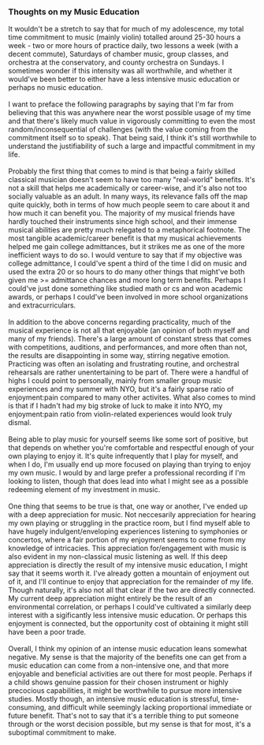 
### Thoughts on my Music Education

It wouldn't be a stretch to say that for much of my adolescence,
my total time commitment to music (mainly violin) totalled around 
25-30 hours a week - two or more hours of practice daily, two lessons a week (with
a decent commute), Saturdays of chamber music, group classes, and orchestra at
the conservatory, and county orchestra on Sundays. I sometimes wonder if this intensity was all worthwhile, and whether it would've
been better to either have a less intensive music education or perhaps no music education.
<br><br>
I want to preface the following paragraphs by saying that I'm far from believing that this was 
anywhere near the worst possible usage of my time and that there's likely much value in vigorously
committing to even the most random/inconsequential of challenges (with the value coming from the commitment itself so to speak).
That being said, I think it's still worthwhile to understand the justifiability of such a large and impactful commitment in my life.
<br><br>
Probably the first thing that comes to mind is that being a fairly
skilled classical musician doesn't seem to have too many "real-world" benefits. It's
not a skill that helps me academically or career-wise, and it's also 
not too socially valuable as an adult. In many ways, its relevance falls 
off the map quite quickly, both in terms of how much people seem to care about it
and how much it can benefit you. The majority of my musical friends have hardly 
touched their instruments since high school, and their immense musical abilities 
are pretty much relegated to a metaphorical footnote. The most tangible academic/career 
benefit is that my musical achievements helped me gain college admittances, but 
it strikes me as one of the more inefficient ways to do so. I would venture to say that
if my objective was college admittance, I could've spent a third of the time I did on music 
and used the extra 20 or so hours to do many other things that might've both
given me >= admittance chances and more long term benefits. Perhaps I could've just done something
like studied math or cs and won academic awards, or perhaps I could've been involved in more
school organizations and extracurriculars.
<br><br>
In addition to the above concerns regarding practicality, much of the musical experience
is not all that enjoyable (an opinion of both myself and many of my friends). 
There's a large amount of constant stress that comes with 
competitions, auditions, and performances, and more often than not, the results are
disappointing in some way, stirring negative emotion. Practicing was often an isolating
and frustrating routine, and orchestral rehearsals are rather unentertaining to be part of.
There were a handful of highs I could point to personally, mainly from smaller group music experiences
and my summer with NYO, but it's a fairly sparse ratio of enjoyment:pain
compared to many other activites. What also comes to mind is that if I hadn't had my big stroke of luck to make it into NYO, 
my enjoyment:pain ratio from violin-related experiences would look truly dismal.
<br><br>
Being able to play music for yourself seems like some sort of positive, but that depends on 
whether you're comfortable and respectful enough of your own playing to enjoy it. It's quite
infrequently that I play for myself, and when I do, I'm usually end up more focused on playing 
than trying to enjoy my own music. I would by and large prefer a professional recording
if I'm looking to listen, though that does lead into what I might see as a possible redeeming element of my investment in music.
<br><br>
One thing that seems to be true is that, one way or another, I've ended up with a deep appreciation for music.
Not neccesarily appreciation for hearing my own playing or struggling in the practice room, but I find myself
able to have hugely indulgent/enveloping experiences listening to symphonies or concertos, where a fair
portion of my enjoyment seems to come from my knowledge of intricacies. This appreciation for/engagement with
music is also evident in my non-classical music listening as well. If this deep appreciation
is directly the result of my intensive music education, I might say that it seems worth it. I've already gotten
a mountain of enjoyment out of it, and I'll continue to enjoy that appreciation for the remainder of my life. Though naturally, it's
also not all that clear if the two are directly connected. My current deep appreciation might entirely be the 
result of an environmental correlation, or perhaps I could've cultivated a similarly deep interest with a sigificantly 
less intensive music education. Or perhaps this enjoyment is connected, but the opportunity cost of 
obtaining it might still have been a poor trade.
<br><br>
Overall, I think my opinion of an intense music education leans somewhat negative. My sense is that
the majority of the benefits one can get from a music education can come from a non-intensive one, 
and that more enjoyable and beneficial activities are out there for most people. Perhaps if 
a child shows genuine passion for their chosen instrument or highly precocious capabilities, it
might be worthwhile to pursue more intensive studies. Mostly though, an intensive music education
is stressful, time-consuming, and difficult while seemingly lacking proportional immediate or future benefit.
That's not to say that it's a terrible thing to put someone through or the worst decision possible, but
my sense is that for most, it's a suboptimal commitment to make.



 

